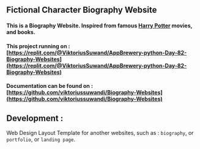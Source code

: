 ## Fictional Character Biography Website

#### This is a Biography Website. Inspired from famous [Harry Potter](https://en.wikipedia.org/wiki/Harry_Potter_(character)) movies, and books.

#### This project running on : [https://replit.com/@ViktoriusSuwand/AppBrewery-python-Day-82-Biography-Websites](https://replit.com/@ViktoriusSuwand/AppBrewery-python-Day-82-Biography-Websites)

#### Documentation can be found on : [https://github.com/viktoriussuwandi/Biography-Websites](https://github.com/viktoriussuwandi/Biography-Websites)


## Development :
Web Design Layout Template for another websites, such as : `biography`, or `portfolio`, or `landing page`.
